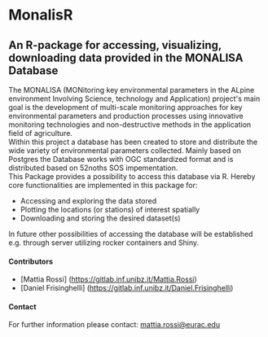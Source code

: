 

# MonalisR
## An R-package for accessing, visualizing, downloading data provided in the MONALISA Database
   
  
The MONALISA (MONitoring key environmental parameters in the ALpine environment Involving Science, technology and Application) project's main goal is the development of multi-scale monitoring approaches for key environmental parameters and production processes using innovative monitoring technologies and non-destructive methods in the application field of agriculture. <br>
Within this project a database has been created to store and distribute the wide variety of environmental parameters collected. Mainly based on Postgres the Database works with OGC standardized format and is distributed based on 52noths SOS impementation.<br>
This Package provides a possibility to access this database via R. Hereby core functionalities are implemented in this package for:
* Accessing and exploring the data stored
* Plotting the locations (or stations) of interest spatially
* Downloading and storing the desired dataset(s)

In future other possibilities of accessing the database will be established e.g. through server utilizing rocker containers and Shiny.

#### Contributors

* [Mattia Rossi] (https://gitlab.inf.unibz.it/Mattia.Rossi)
* [Daniel Frisinghelli] (https://gitlab.inf.unibz.it/Daniel.Frisinghelli)

#### Contact

For further information please contact: mattia.rossi@eurac.edu